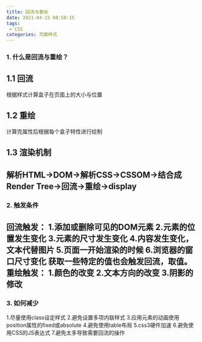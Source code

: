 ```yaml
---
title: 回流与重绘
date: 2021-04-15 08:58:15
tags:
 - CSS
categories: 页面样式
---
```

### 1. 什么是回流与重绘？
## 1.1 回流
根据样式计算盒子在页面上的大小与位置
## 1.2 重绘
计算完属性后根据每个盒子特性进行绘制
## 1.3 渲染机制
解析HTML->DOM->解析CSS->CSSOM->结合成Render Tree->回流->重绘->display
---
### 2. 触发条件
回流触发：
1.添加或删除可见的DOM元素
2.元素的位置发生变化
3.元素的尺寸发生变化
4.内容发生变化，文本代替图片
5.页面一开始渲染的时候
6.浏览器的窗口尺寸变化
获取一些特定的值也会触发回流，取值。
重绘触发：
1.颜色的改变
2.文本方向的改变
3.阴影的修改
---
### 3. 如何减少
1.尽量使用class设定样式
2.避免设置多项内联样式
3.应用元素的动画使用position属性的fixed或absolute
4.避免使用table布局
5.css3硬件加速
6.避免使用CSS的JS表达式
7.避免太多导致需要回流的操作
